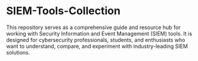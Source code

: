 # SIEM-Tools-Collection
This repository serves as a comprehensive guide and resource hub for working with Security Information and Event Management (SIEM) tools. It is designed for cybersecurity professionals, students, and enthusiasts who want to understand, compare, and experiment with industry-leading SIEM solutions.

